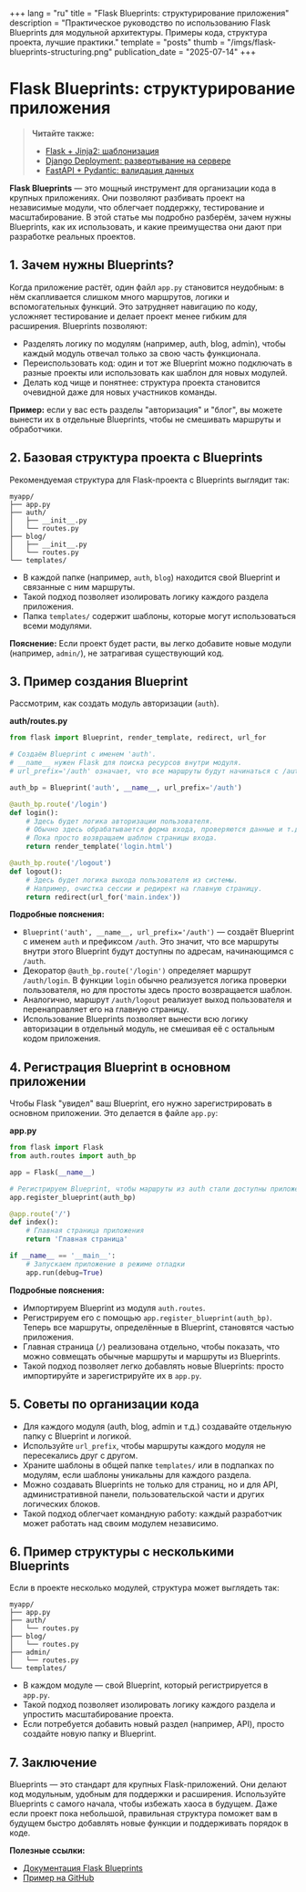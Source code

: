 +++
lang = "ru"
title = "Flask Blueprints: структурирование приложения"
description = "Практическое руководство по использованию Flask Blueprints для модульной архитектуры. Примеры кода, структура проекта, лучшие практики."
template = "posts"
thumb = "/imgs/flask-blueprints-structuring.png"
publication_date = "2025-07-14"
+++

# Flask Blueprints: структурирование приложения

> **Читайте также:**
> - [Flask + Jinja2: шаблонизация](/posts/flask-jinja2-shablonizatsiya)
> - [Django Deployment: развертывание на сервере](/posts/django-deployment-guide)
> - [FastAPI + Pydantic: валидация данных](/posts/fastapi-pydantic-validation)

**Flask Blueprints** — это мощный инструмент для организации кода в крупных приложениях. Они позволяют разбивать проект на независимые модули, что облегчает поддержку, тестирование и масштабирование. В этой статье мы подробно разберём, зачем нужны Blueprints, как их использовать, и какие преимущества они дают при разработке реальных проектов.

## 1. Зачем нужны Blueprints?

Когда приложение растёт, один файл `app.py` становится неудобным: в нём скапливается слишком много маршрутов, логики и вспомогательных функций. Это затрудняет навигацию по коду, усложняет тестирование и делает проект менее гибким для расширения. Blueprints позволяют:
- Разделять логику по модулям (например, auth, blog, admin), чтобы каждый модуль отвечал только за свою часть функционала.
- Переиспользовать код: один и тот же Blueprint можно подключать в разные проекты или использовать как шаблон для новых модулей.
- Делать код чище и понятнее: структура проекта становится очевидной даже для новых участников команды.

**Пример:** если у вас есть разделы "авторизация" и "блог", вы можете вынести их в отдельные Blueprints, чтобы не смешивать маршруты и обработчики.

## 2. Базовая структура проекта с Blueprints

Рекомендуемая структура для Flask-проекта с Blueprints выглядит так:

```
myapp/
├── app.py
├── auth/
│   ├── __init__.py
│   └── routes.py
├── blog/
│   ├── __init__.py
│   └── routes.py
└── templates/
```

- В каждой папке (например, `auth`, `blog`) находится свой Blueprint и связанные с ним маршруты.
- Такой подход позволяет изолировать логику каждого раздела приложения.
- Папка `templates/` содержит шаблоны, которые могут использоваться всеми модулями.

**Пояснение:**
Если проект будет расти, вы легко добавите новые модули (например, `admin/`), не затрагивая существующий код.

## 3. Пример создания Blueprint

Рассмотрим, как создать модуль авторизации (`auth`).

**auth/routes.py**
```python
from flask import Blueprint, render_template, redirect, url_for

# Создаём Blueprint с именем 'auth'.
# __name__ нужен Flask для поиска ресурсов внутри модуля.
# url_prefix='/auth' означает, что все маршруты будут начинаться с /auth

auth_bp = Blueprint('auth', __name__, url_prefix='/auth')

@auth_bp.route('/login')
def login():
    # Здесь будет логика авторизации пользователя.
    # Обычно здесь обрабатывается форма входа, проверяются данные и т.д.
    # Пока просто возвращаем шаблон страницы входа.
    return render_template('login.html')

@auth_bp.route('/logout')
def logout():
    # Здесь будет логика выхода пользователя из системы.
    # Например, очистка сессии и редирект на главную страницу.
    return redirect(url_for('main.index'))
```

**Подробные пояснения:**
- `Blueprint('auth', __name__, url_prefix='/auth')` — создаёт Blueprint с именем `auth` и префиксом `/auth`. Это значит, что все маршруты внутри этого Blueprint будут доступны по адресам, начинающимся с `/auth`.
- Декоратор `@auth_bp.route('/login')` определяет маршрут `/auth/login`. В функции `login` обычно реализуется логика проверки пользователя, но для простоты здесь просто возвращается шаблон.
- Аналогично, маршрут `/auth/logout` реализует выход пользователя и перенаправляет его на главную страницу.
- Использование Blueprints позволяет вынести всю логику авторизации в отдельный модуль, не смешивая её с остальным кодом приложения.

## 4. Регистрация Blueprint в основном приложении

Чтобы Flask "увидел" ваш Blueprint, его нужно зарегистрировать в основном приложении. Это делается в файле `app.py`:

**app.py**
```python
from flask import Flask
from auth.routes import auth_bp

app = Flask(__name__)

# Регистрируем Blueprint, чтобы маршруты из auth стали доступны приложению
app.register_blueprint(auth_bp)

@app.route('/')
def index():
    # Главная страница приложения
    return 'Главная страница'

if __name__ == '__main__':
    # Запускаем приложение в режиме отладки
    app.run(debug=True)
```

**Подробные пояснения:**
- Импортируем Blueprint из модуля `auth.routes`.
- Регистрируем его с помощью `app.register_blueprint(auth_bp)`. Теперь все маршруты, определённые в Blueprint, становятся частью приложения.
- Главная страница (`/`) реализована отдельно, чтобы показать, что можно совмещать обычные маршруты и маршруты из Blueprints.
- Такой подход позволяет легко добавлять новые Blueprints: просто импортируйте и зарегистрируйте их в `app.py`.

## 5. Советы по организации кода

- Для каждого модуля (auth, blog, admin и т.д.) создавайте отдельную папку с Blueprint и логикой.
- Используйте `url_prefix`, чтобы маршруты каждого модуля не пересекались друг с другом.
- Храните шаблоны в общей папке `templates/` или в подпапках по модулям, если шаблоны уникальны для каждого раздела.
- Можно создавать Blueprints не только для страниц, но и для API, административной панели, пользовательской части и других логических блоков.
- Такой подход облегчает командную работу: каждый разработчик может работать над своим модулем независимо.

## 6. Пример структуры с несколькими Blueprints

Если в проекте несколько модулей, структура может выглядеть так:

```
myapp/
├── app.py
├── auth/
│   └── routes.py
├── blog/
│   └── routes.py
├── admin/
│   └── routes.py
└── templates/
```

- В каждом модуле — свой Blueprint, который регистрируется в `app.py`.
- Такой подход позволяет изолировать логику каждого раздела и упростить масштабирование проекта.
- Если потребуется добавить новый раздел (например, API), просто создайте новую папку и Blueprint.

## 7. Заключение

Blueprints — это стандарт для крупных Flask-приложений. Они делают код модульным, удобным для поддержки и расширения. Используйте Blueprints с самого начала, чтобы избежать хаоса в будущем. Даже если проект пока небольшой, правильная структура поможет вам в будущем быстро добавлять новые функции и поддерживать порядок в коде.

**Полезные ссылки:**
- [Документация Flask Blueprints](https://flask.palletsprojects.com/en/latest/blueprints/)
- [Пример на GitHub](https://github.com/pallets/flask/tree/main/examples/tutorial) 